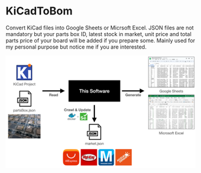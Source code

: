 # KiCadToBom

Convert KiCad files into Google Sheets or Micrsoft Excel.
JSON files are not mandatory but your parts box ID, latest stock in market, unit price and total parts price of your board will be added if you prepare some. Mainly used for my personal purpose but notice me if you are interested.

![WhatAmI](images/whatami.png)
